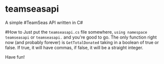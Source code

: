 # teamseasapi
A simple #TeamSeas API written in C#

#How to
Just put the `teamseasapi.cs` file somewhere, `using namespace teamseasapi` or `teamseasapi.` and you're good to go.
The only function right now (and probably forever) is `GetTotalDonated` taking in a boolean of true or false. If true, it will have commas, if false, it will be a straight integer.

Have fun!
